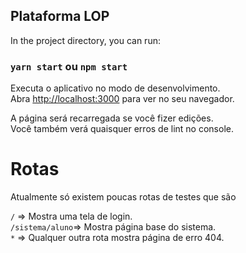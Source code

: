 ## Plataforma LOP

In the project directory, you can run:

### `yarn start` ou `npm start`

Executa o aplicativo no modo de desenvolvimento.<br>
Abra [http://localhost:3000](http://localhost:3000) para ver no seu navegador.

A página será recarregada se você fizer edições. <br>
Você também verá quaisquer erros de lint no console.

# Rotas

Atualmente só existem poucas rotas de testes que são

`/` => Mostra uma tela de login.<br>
`/sistema/aluno`=> Mostra página base do sistema.<br>
`*` => Qualquer outra rota mostra página de erro 404.<br>

